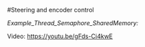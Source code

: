 #Steering and encoder control

*Example_Thread_Semaphore_SharedMemory:*

Video: https://youtu.be/gFds-Ci4kwE

